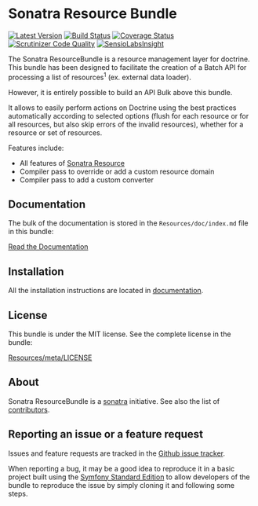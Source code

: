 Sonatra Resource Bundle
=======================

[![Latest Version](https://img.shields.io/packagist/v/sonatra/resource-bundle.svg)](https://packagist.org/packages/sonatra/resource-bundle)
[![Build Status](https://img.shields.io/travis/sonatra/sonatra-resource-bundle/master.svg)](https://travis-ci.org/sonatra/sonatra-resource-bundle)
[![Coverage Status](https://img.shields.io/coveralls/sonatra/sonatra-resource-bundle/master.svg)](https://coveralls.io/r/sonatra/sonatra-resource-bundle?branch=master)
[![Scrutinizer Code Quality](https://img.shields.io/scrutinizer/g/sonatra/sonatra-resource-bundle/master.svg)](https://scrutinizer-ci.com/g/sonatra/sonatra-resource-bundle?branch=master)
[![SensioLabsInsight](https://img.shields.io/sensiolabs/i/9048a77d-9d67-40cb-8d31-1783e5bf6738.svg)](https://insight.sensiolabs.com/projects/9048a77d-9d67-40cb-8d31-1783e5bf6738)

The Sonatra ResourceBundle is a resource management layer for doctrine. This bundle has been
designed to facilitate the creation of a Batch API for processing a list of resources<sup>1</sup>
(ex. external data loader).

However, it is entirely possible to build an API Bulk above this bundle.

It allows to easily perform actions on Doctrine using the best practices automatically according
to selected options (flush for each resource or for all resources, but also skip errors of the
invalid resources), whether for a resource or set of resources.

Features include:

- All features of [Sonatra Resource](https://github.com/sonatra/sonatra-resource)
- Compiler pass to override or add a custom resource domain
- Compiler pass to add a custom converter

Documentation
-------------

The bulk of the documentation is stored in the `Resources/doc/index.md`
file in this bundle:

[Read the Documentation](Resources/doc/index.md)

Installation
------------

All the installation instructions are located in [documentation](Resources/doc/index.md).

License
-------

This bundle is under the MIT license. See the complete license in the bundle:

[Resources/meta/LICENSE](Resources/meta/LICENSE)

About
-----

Sonatra ResourceBundle is a [sonatra](https://github.com/sonatra) initiative.
See also the list of [contributors](https://github.com/sonatra/sonatra-resource-bundle/graphs/contributors).

Reporting an issue or a feature request
---------------------------------------

Issues and feature requests are tracked in the [Github issue tracker](https://github.com/sonatra/sonatra-resource-bundle/issues).

When reporting a bug, it may be a good idea to reproduce it in a basic project
built using the [Symfony Standard Edition](https://github.com/symfony/symfony-standard)
to allow developers of the bundle to reproduce the issue by simply cloning it
and following some steps.
